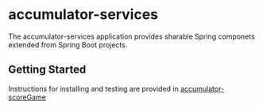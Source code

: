 # accumulator-services

The accumulator-services application provides sharable Spring componets extended from Spring Boot projects.

## Getting Started

Instructions for installing and testing are provided in [accumulator-scoreGame](id:https://github.com/pablote3/basketball/tree/master/accumulator/accumulator-scoreGame)